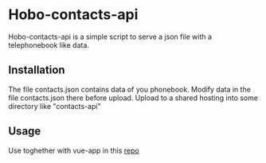# Hobo-contacts-api

Hobo-contacts-api is a simple script to serve a json file with a telephonebook like data.

## Installation

The file contacts.json contains data of you phonebook. Modify data in the file contacts.json there before upload.
Upload to a shared hosting into some directory like "contacts-api"

## Usage

Use toghether with vue-app in this [repo](https://github.com/grosup/hobo-contacts)

